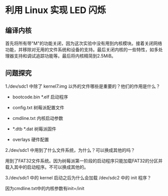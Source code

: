 利用 Linux 实现 LED 闪烁
===

## 编译内核

首先将所有带"M"的功能关闭，因为这次实验中没有用到内核模块。接着关闭网络功能，并移除对无用的文件系统和设备的支持。最后关闭内核的一些特性，如多处理器支持和调试追踪功能等。最后将内核精简到2.5MiB。

## 问题探究

1./dev/sdc1 中除了 kernel7.img 以外的文件哪些是重要的？他们的作用是什么？

* bootcode.bin \*.elf 启动程序

* config.txt 树莓派配置文件

* cmdline.txt 内核启动参数

* \*.dtb \*.dat 树莓派固件

* overlays 硬件配置

2./dev/sdc1 中用到了什么文件系统，为什么？可以换成其他的吗？

用到了FAT32文件系统。因为树莓派第一阶段的启动程序只能加载FAT32的分区并载入其中的启动程序。不可以换成其他的。

3./dev/sdc1 中的 kernel 启动之后为什么会加载 /dev/sdc2 中的 init 程序？

因为cmdline.txt中的内核参数有init=/init